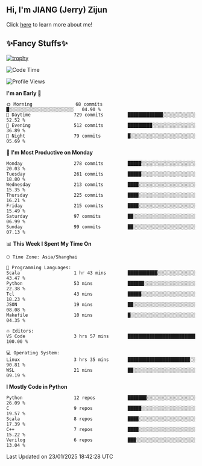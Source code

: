 ## Hi, I'm JIANG (Jerry) Zijun

Click [here](https://jzjerry.github.io/about/) to learn more about me!

## ✨Fancy Stuffs✨
[![trophy](https://github-profile-trophy.vercel.app/?username=jzjerry&theme=onedark)](https://github.com/ryo-ma/github-profile-trophy)
<!--START_SECTION:waka-->
![Code Time](http://img.shields.io/badge/Code%20Time-1%2C004%20hrs%2019%20mins-blue)

![Profile Views](http://img.shields.io/badge/Profile%20Views-0-blue)

**I'm an Early 🐤** 

```text
🌞 Morning                68 commits          █░░░░░░░░░░░░░░░░░░░░░░░░   04.90 % 
🌆 Daytime                729 commits         █████████████░░░░░░░░░░░░   52.52 % 
🌃 Evening                512 commits         █████████░░░░░░░░░░░░░░░░   36.89 % 
🌙 Night                  79 commits          █░░░░░░░░░░░░░░░░░░░░░░░░   05.69 % 
```
📅 **I'm Most Productive on Monday** 

```text
Monday                   278 commits         █████░░░░░░░░░░░░░░░░░░░░   20.03 % 
Tuesday                  261 commits         █████░░░░░░░░░░░░░░░░░░░░   18.80 % 
Wednesday                213 commits         ████░░░░░░░░░░░░░░░░░░░░░   15.35 % 
Thursday                 225 commits         ████░░░░░░░░░░░░░░░░░░░░░   16.21 % 
Friday                   215 commits         ████░░░░░░░░░░░░░░░░░░░░░   15.49 % 
Saturday                 97 commits          ██░░░░░░░░░░░░░░░░░░░░░░░   06.99 % 
Sunday                   99 commits          ██░░░░░░░░░░░░░░░░░░░░░░░   07.13 % 
```


📊 **This Week I Spent My Time On** 

```text
🕑︎ Time Zone: Asia/Shanghai

💬 Programming Languages: 
Scala                    1 hr 43 mins        ███████████░░░░░░░░░░░░░░   43.47 % 
Python                   53 mins             ██████░░░░░░░░░░░░░░░░░░░   22.38 % 
Tcl                      43 mins             █████░░░░░░░░░░░░░░░░░░░░   18.23 % 
JSON                     19 mins             ██░░░░░░░░░░░░░░░░░░░░░░░   08.08 % 
Makefile                 10 mins             █░░░░░░░░░░░░░░░░░░░░░░░░   04.35 % 

🔥 Editors: 
VS Code                  3 hrs 57 mins       █████████████████████████   100.00 % 

💻 Operating System: 
Linux                    3 hrs 35 mins       ███████████████████████░░   90.81 % 
WSL                      21 mins             ██░░░░░░░░░░░░░░░░░░░░░░░   09.19 % 
```

**I Mostly Code in Python** 

```text
Python                   12 repos            ███████░░░░░░░░░░░░░░░░░░   26.09 % 
C                        9 repos             █████░░░░░░░░░░░░░░░░░░░░   19.57 % 
Scala                    8 repos             ████░░░░░░░░░░░░░░░░░░░░░   17.39 % 
C++                      7 repos             ████░░░░░░░░░░░░░░░░░░░░░   15.22 % 
Verilog                  6 repos             ███░░░░░░░░░░░░░░░░░░░░░░   13.04 % 
```




 Last Updated on 23/01/2025 18:42:28 UTC
<!--END_SECTION:waka-->
